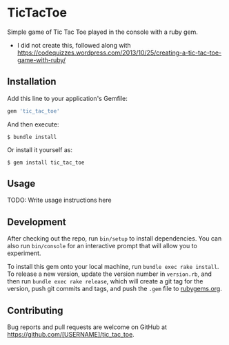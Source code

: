 # TicTacToe

Simple game of Tic Tac Toe played in the console with a ruby gem.

- I did not create this, followed along with https://codequizzes.wordpress.com/2013/10/25/creating-a-tic-tac-toe-game-with-ruby/

## Installation

Add this line to your application's Gemfile:

```ruby
gem 'tic_tac_toe'
```

And then execute:

    $ bundle install

Or install it yourself as:

    $ gem install tic_tac_toe

## Usage

TODO: Write usage instructions here

## Development

After checking out the repo, run `bin/setup` to install dependencies. You can also run `bin/console` for an interactive prompt that will allow you to experiment.

To install this gem onto your local machine, run `bundle exec rake install`. To release a new version, update the version number in `version.rb`, and then run `bundle exec rake release`, which will create a git tag for the version, push git commits and tags, and push the `.gem` file to [rubygems.org](https://rubygems.org).

## Contributing

Bug reports and pull requests are welcome on GitHub at https://github.com/[USERNAME]/tic_tac_toe.
